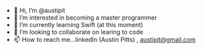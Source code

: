 - 👋 Hi, I’m @austipit
- 👀 I’m interested in becoming a master programmer
- 🌱 I’m currently learning Swift (at this moment)
- 💞️ I’m looking to collaborate on learing to code
- 📫 How to reach me...linkedIn (Austin Pitts) , austipit@gmail.com
<!---
austipit/austipit is a ✨ special ✨ repository because its `README.md` (this file) appears on your GitHub profile.
You can click the Preview link to take a look at your changes.
--->
